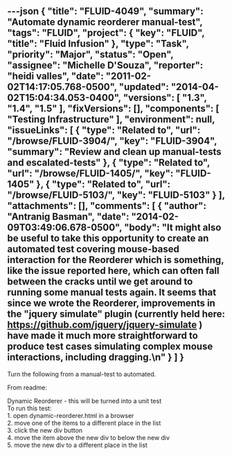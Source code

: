 ---json
{
  "title": "FLUID-4049",
  "summary": "Automate dynamic reorderer manual-test",
  "tags": "FLUID",
  "project": {
    "key": "FLUID",
    "title": "Fluid Infusion"
  },
  "type": "Task",
  "priority": "Major",
  "status": "Open",
  "assignee": "Michelle D'Souza",
  "reporter": "heidi valles",
  "date": "2011-02-02T14:17:05.768-0500",
  "updated": "2014-04-02T15:04:34.053-0400",
  "versions": [
    "1.3",
    "1.4",
    "1.5"
  ],
  "fixVersions": [],
  "components": [
    "Testing Infrastructure"
  ],
  "environment": null,
  "issueLinks": [
    {
      "type": "Related to",
      "url": "/browse/FLUID-3904/",
      "key": "FLUID-3904",
      "summary": "Review and clean up manual-tests and escalated-tests"
    },
    {
      "type": "Related to",
      "url": "/browse/FLUID-1405/",
      "key": "FLUID-1405"
    },
    {
      "type": "Related to",
      "url": "/browse/FLUID-5103/",
      "key": "FLUID-5103"
    }
  ],
  "attachments": [],
  "comments": [
    {
      "author": "Antranig Basman",
      "date": "2014-02-09T03:49:06.678-0500",
      "body": "It might also be useful to take this opportunity to create an automated test covering mouse-based interaction for the Reorderer which is something, like the issue reported here, which can often fall between the cracks until we get around to running some manual tests again. It seems that since we wrote the Reorderer, improvements in the \"jquery simulate\" plugin (currently held here: <https://github.com/jquery/jquery-simulate> ) have made it much more straightforward to produce test cases simulating complex mouse interactions, including dragging.\n"
    }
  ]
}
---
Turn the following from a manual-test to automated.

From readme:

Dynamic Reorderer  - this will be turned into a unit test\
To run this test:\
1\. open dynamic-reorderer.html in a browser\
2\. move one of the items to a different place in the list\
3\. click the new div button\
4\. move the item above the new div to below the new div\
5\. move the new div to a different place in the list

        